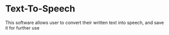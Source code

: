# Text-To-Speech
 This software allows user to convert their written text into speech, and save it for further use
